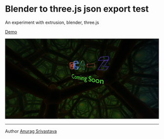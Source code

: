 # Blender to three.js json export test

An experiment with extrusion, blender, three.js

[Demo](https://envisagecyberart.in/projects/3D/extrude-json/)

![Screenshot1](Screenshot-1.jpg?raw=true)

___
Author [Anurag Srivastava](https://www.envisagecyberart.in)
